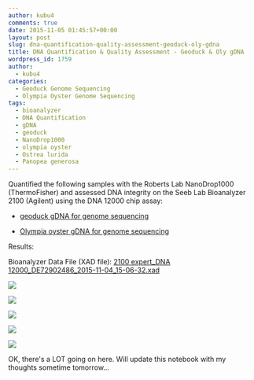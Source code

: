 ```yaml
---
author: kubu4
comments: true
date: 2015-11-05 01:45:57+00:00
layout: post
slug: dna-quantification-quality-assessment-geoduck-oly-gdna
title: DNA Quantification & Quality Assessment - Geoduck & Oly gDNA
wordpress_id: 1759
author:
  - kubu4
categories:
  - Geoduck Genome Sequencing
  - Olympia Oyster Genome Sequencing
tags:
  - bioanalyzer
  - DNA Quantification
  - gDNA
  - geoduck
  - NanoDrop1000
  - olympia oyster
  - Ostrea lurida
  - Panopea generosa
---
```


Quantified the following samples with the Roberts Lab NanoDrop1000 (ThermoFisher) and assessed DNA integrity on the Seeb Lab Bioanalyzer 2100 (Agilent) using the DNA 12000 chip assay:




    
  * [geoduck gDNA for genome sequencing](2015/10/29/dna-isolation-geoduck-olympia-oyster-2.html)

    
  * [Olympia oyster gDNA for genome sequencing](2015/10/29/dna-isolation-geoduck-olympia-oyster-2.html)



Results:

Bioanalyzer Data File (XAD file): [2100 expert_DNA 12000_DE72902486_2015-11-04_15-06-32.xad](https://eagle.fish.washington.edu/Arabidopsis/Bioanalyzer%20Data/2100%20expert_DNA%2012000_DE72902486_2015-11-04_15-06-32.xad)

[![](https://eagle.fish.washington.edu/Arabidopsis/20151104_gDNA_geo_oly_ODs.JPG)](http://eagle.fish.washington.edu/Arabidopsis/20151104_gDNA_geo_oly_ODs.JPG)

[![](https://eagle.fish.washington.edu/Arabidopsis/20151104_gDNA_geo_oly_plots.JPG)](http://eagle.fish.washington.edu/Arabidopsis/20151104_gDNA_geo_oly_plots.JPG)

[![](https://eagle.fish.washington.edu/Arabidopsis/Bioanalyzer%20Data/20151104_bioanalyzer_geoduck_electropherogram.jpg)](http://eagle.fish.washington.edu/Arabidopsis/Bioanalyzer%20Data/20151104_bioanalyzer_geoduck_electropherogram.jpg)

[![](https://eagle.fish.washington.edu/Arabidopsis/Bioanalyzer%20Data/20151104_bioanalyzer_oly_electropherogram.jpg)](http://eagle.fish.washington.edu/Arabidopsis/Bioanalyzer%20Data/20151104_bioanalyzer_oly_electropherogram.jpg)

[![](https://eagle.fish.washington.edu/Arabidopsis/Bioanalyzer%20Data/20151104_bioanalyzer_geoduck_oly_gels.jpg)](http://eagle.fish.washington.edu/Arabidopsis/Bioanalyzer%20Data/20151104_bioanalyzer_geoduck_oly_gels.jpg)



OK, there's a LOT going on here. Will update this notebook with my thoughts sometime tomorrow...


